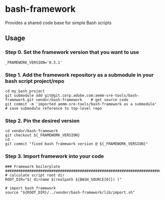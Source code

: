# bash-framework
Provides a shared code base for simple Bash scripts

## Usage

###  Step 0. Set the framework version that you want to use
```
_FRAMEWORK_VERSION='0.5.1'
```

###  Step 1. Add the framework repository as a submodule in your bash script project/repo
```
cd my_bash_project
git submodule add git@git.corp.adobe.com:aemm-sre-tools/bash-framework.git vendor/bash-framework    # get source code
git commit -m 'imported aemm-sre-tools/bash-framework as a submodule'                               # save submodule reference to top-level repo
```

###  Step 2. Pin the desired version
```
cd vendor/bash-framework
git checkout ${_FRAMEWORK_VERSION}
cd -
git commit "fixed bash framework version @ ${_FRAMEWORK_VERSION}"
```

###  Step 3. Import framework into your code
```
### Framework boilerplate
###############################################################################
# calculate script root dir
ROOT_DIR="$( dirname $(realpath ${BASH_SOURCE[0]}) )"

# import bash framework
source "${ROOT_DIR}/../vendor/bash-framework/lib/import.sh"
```
